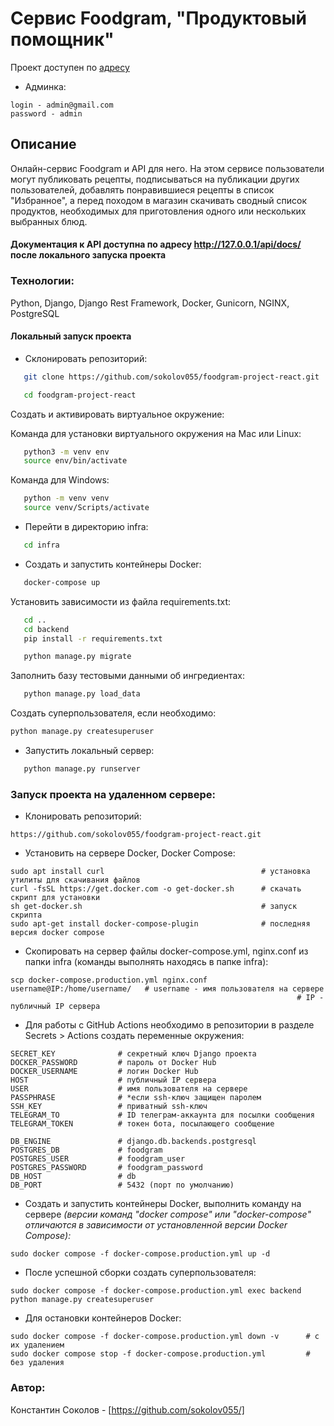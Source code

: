 <!-- Дополню ридми перед деплоем, что бы информация была актуальна -->
# Cервис Foodgram, "Продуктовый помощник"  

Проект доступен по [адресу](https://foodgramsokolov.sytes.net)
- Админка:
```
login - admin@gmail.com
password - admin
```

## Описание

Онлайн-сервис Foodgram и API для него. На этом сервисе пользователи могут публиковать рецепты, подписываться на публикации других пользователей, добавлять понравившиеся рецепты в список "Избранное", а перед походом в магазин скачивать сводный список продуктов, необходимых для приготовления одного или нескольких выбранных блюд.

#### Документация к API доступна по адресу <http://127.0.0.1/api/docs/> после локального запуска проекта

### Технологии:

Python, Django, Django Rest Framework, Docker, Gunicorn, NGINX, PostgreSQL

#### Локальный запуск проекта

- Склонировать репозиторий:

```bash
   git clone https://github.com/sokolov055/foodgram-project-react.git
```

```bash
   cd foodgram-project-react
```

Cоздать и активировать виртуальное окружение:

Команда для установки виртуального окружения на Mac или Linux:

```bash
   python3 -m venv env
   source env/bin/activate
```

Команда для Windows:

```bash
   python -m venv venv
   source venv/Scripts/activate
```

- Перейти в директорию infra:

```bash
   cd infra
```


- Создать и запустить контейнеры Docker:

```bash
   docker-compose up 
```

Установить зависимости из файла requirements.txt:

```bash
   cd ..
   cd backend
   pip install -r requirements.txt
```

```bash
   python manage.py migrate
```

Заполнить базу тестовыми данными об ингредиентах:

```bash
   python manage.py load_data
```

Создать суперпользователя, если необходимо:

```bash
python manage.py createsuperuser
```

- Запустить локальный сервер:

```bash
   python manage.py runserver
```

### Запуск проекта на удаленном сервере:

- Клонировать репозиторий:
```
https://github.com/sokolov055/foodgram-project-react.git
```

- Установить на сервере Docker, Docker Compose:

```
sudo apt install curl                                   # установка утилиты для скачивания файлов
curl -fsSL https://get.docker.com -o get-docker.sh      # скачать скрипт для установки
sh get-docker.sh                                        # запуск скрипта
sudo apt-get install docker-compose-plugin              # последняя версия docker compose
```

- Скопировать на сервер файлы docker-compose.yml, nginx.conf из папки infra (команды выполнять находясь в папке infra):

```
scp docker-compose.production.yml nginx.conf username@IP:/home/username/   # username - имя пользователя на сервере
                                                                # IP - публичный IP сервера
```

- Для работы с GitHub Actions необходимо в репозитории в разделе Secrets > Actions создать переменные окружения:
```
SECRET_KEY              # секретный ключ Django проекта
DOCKER_PASSWORD         # пароль от Docker Hub
DOCKER_USERNAME         # логин Docker Hub
HOST                    # публичный IP сервера
USER                    # имя пользователя на сервере
PASSPHRASE              # *если ssh-ключ защищен паролем
SSH_KEY                 # приватный ssh-ключ
TELEGRAM_TO             # ID телеграм-аккаунта для посылки сообщения
TELEGRAM_TOKEN          # токен бота, посылающего сообщение

DB_ENGINE               # django.db.backends.postgresql
POSTGRES_DB             # foodgram
POSTGRES_USER           # foodgram_user
POSTGRES_PASSWORD       # foodgram_password
DB_HOST                 # db
DB_PORT                 # 5432 (порт по умолчанию)
```

- Создать и запустить контейнеры Docker, выполнить команду на сервере
*(версии команд "docker compose" или "docker-compose" отличаются в зависимости от установленной версии Docker Compose):*
```
sudo docker compose -f docker-compose.production.yml up -d
```

- После успешной сборки создать суперпользователя:
```
sudo docker compose -f docker-compose.production.yml exec backend python manage.py createsuperuser
```

- Для остановки контейнеров Docker:
```
sudo docker compose -f docker-compose.production.yml down -v      # с их удалением
sudo docker compose stop -f docker-compose.production.yml         # без удаления
```

### Автор:

Константин Соколов - [https://github.com/sokolov055/]
